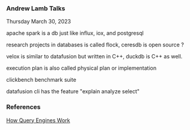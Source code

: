 
### Andrew Lamb Talks

Thursday March 30, 2023

apache spark is a db just like influx, iox, and postgresql

research projects in databases is called flock, ceresdb is open source ?

velox is similar to datafusion but written in C++, duckdb is C++ as well.

execution plan is also called physical plan or implementation

clickbench benchmark suite

datafusion cli has the feature "explain analyze select"

### References

[How Query Engines Work](https://howqueryengineswork.com/)
